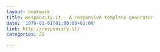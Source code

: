 ```yaml
---
layout: bookmark
title: Responsify.it - A responsive template generator
date: '1970-01-01T01:00:00+01:00'
link: http://responsify.it/
categories: JS

---
```

